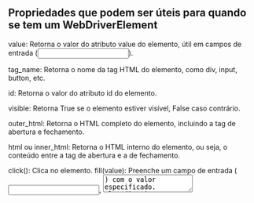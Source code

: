 ## Propriedades que podem ser úteis para quando se tem um WebDriverElement

value: Retorna o valor do atributo value do elemento, útil em campos de entrada (<input>).

tag_name: Retorna o nome da tag HTML do elemento, como div, input, button, etc.

id: Retorna o valor do atributo id do elemento.

visible: Retorna True se o elemento estiver visível, False caso contrário.

outer_html: Retorna o HTML completo do elemento, incluindo a tag de abertura e fechamento.

html ou inner_html: Retorna o HTML interno do elemento, ou seja, o conteúdo entre a tag de abertura e a de fechamento.

click(): Clica no elemento.
fill(value): Preenche um campo de entrada (<input>, <textarea>) com o valor especificado.
clear(): Limpa o conteúdo do elemento de entrada.
check() e uncheck(): Marcam ou desmarcam uma checkbox.
select(text): Seleciona uma opção em um elemento <select>.
is_selected(): Verifica se um elemento, como um checkbox ou uma opção de seleção, está selecionado.
has_class(class_name): Verifica se o elemento possui uma determinada classe CSS.